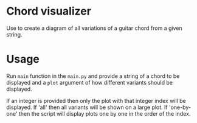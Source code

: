 # Chord visualizer

Use to create a diagram of all variations of a guitar chord from a given string.

# Usage

Run `main` function in the `main.py` and provide a string of a chord to be displayed
and a `plot` argument of how different variants should be displayed.

If an integer is provided then only the plot with that integer index will be displayed. 
If 'all' then all variants will be shown on a large plot. If 'one-by-one'
then the script will display plots one by one in the order of the index.
